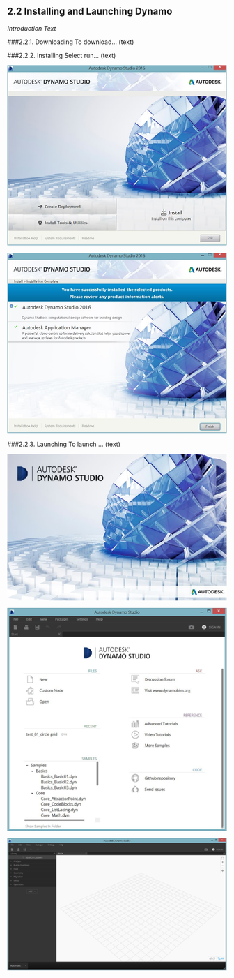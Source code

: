 ## 2.2 Installing and Launching Dynamo

_Introduction Text_

###2.2.1. Downloading
To download... (text)

###2.2.2. Installing
Select run... (text)

![](images/2-2/2-2-2_Installing-01.jpg)

![](images/2-2/2-2-2_Installing-02.jpg)

###2.2.3. Launching
To launch ... (text)

![](images/2-2/2-2-3_Launching-01.jpg)

![](images/2-2/2-2-3_Launching-02.jpg)

![](images/2-2/2-2-3_Launching-03.jpg)
